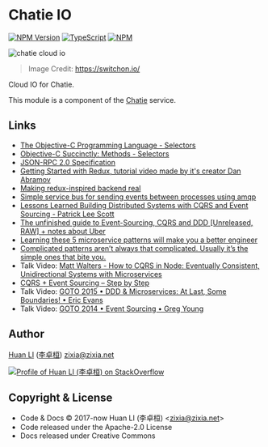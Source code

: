 # Chatie IO

[![NPM Version](https://badge.fury.io/js/%40chatie%2Fio.svg)](https://www.npmjs.com/package/@chatie/io)
[![TypeScript](https://img.shields.io/badge/%3C%2F%3E-TypeScript-blue.svg)](https://www.typescriptlang.org/)
[![NPM](https://github.com/Chatie/io/workflows/NPM/badge.svg)](https://github.com/Chatie/io/actions?query=workflow%3ANPM)

<!--
[![Linux/Mac Build Status](https://travis-ci.com/Chatie/io.svg?branch=master)](https://travis-ci.com/Chatie/io)
-->

![chatie cloud io](https://chatie.github.io/io/images/cloud-io.png)

> Image Credit: <https://switchon.io/>

Cloud IO for Chatie.

This module is a component of the [Chatie](https://www.chatie.io) service.

## Links

- [The Objective-C Programming Language - Selectors](https://developer.apple.com/library/archive/documentation/Cocoa/Conceptual/ObjectiveC/Chapters/ocSelectors.html)
- [Objective-C Succinctly: Methods - Selectors](https://code.tutsplus.com/tutorials/objective-c-succinctly-methods--mobile-22014)
- [JSON-RPC 2.0 Specification](https://www.jsonrpc.org/specification)
- [Getting Started with Redux, tutorial video made by it's creator Dan Abramov](https://egghead.io/courses/getting-started-with-redux)
- [Making redux-inspired backend real](https://medium.com/resolvejs/resolve-redux-backend-ebcfc79bbbea)
- [Simple service bus for sending events between processes using amqp](https://github.com/mateodelnorte/servicebus)
- [Lessons Learned Building Distributed Systems with CQRS and Event Sourcing - Patrick Lee Scott](https://hackernoon.com/lessons-ive-learned-building-distributed-systems-with-cqrs-and-event-sourcing-ece284ecc1a1)
- [The unfinished guide to Event-Sourcing, CQRS and DDD [Unreleased, RAW] + notes about Uber](https://medium.com/@metnew/the-unfinished-guide-to-event-sourcing-cqrs-and-ddd-unreleased-raw-ff798b554837)
- [Learning these 5 microservice patterns will make you a better engineer](https://hackernoon.com/learning-these-5-microservice-patterns-will-make-you-a-better-engineer-52fc779c470a)
- [Complicated patterns aren’t always that complicated. Usually it’s the simple ones that bite you.](https://hackernoon.com/complicated-patterns-arent-always-that-complicated-usually-it-s-the-simple-ones-that-bite-you-caf870f2bf03)
- Talk Video: [Matt Walters - How to CQRS in Node: Eventually Consistent, Unidirectional Systems with Microservices](https://www.youtube.com/watch?v=4k7bLtqXb8c)
- [CQRS + Event Sourcing – Step by Step](https://danielwhittaker.me/2020/02/20/cqrs-step-step-guide-flow-typical-application/)
- Talk Video: [GOTO 2015 • DDD & Microservices: At Last, Some Boundaries! • Eric Evans](https://www.youtube.com/watch?v=yPvef9R3k-M)
- Talk Video: [GOTO 2014 • Event Sourcing • Greg Young](https://www.youtube.com/watch?v=8JKjvY4etTY)

## Author

[Huan LI](https://github.com/huan) ([李卓桓](http://linkedin.com/in/zixia)) zixia@zixia.net

[![Profile of Huan LI (李卓桓) on StackOverflow](https://stackexchange.com/users/flair/265499.png)](https://stackexchange.com/users/265499)

## Copyright & License

- Code & Docs © 2017-now Huan LI (李卓桓) \<zixia@zixia.net\>
- Code released under the Apache-2.0 License
- Docs released under Creative Commons
